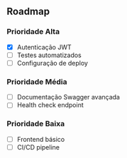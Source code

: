 ## Roadmap

### Prioridade Alta

- [x] Autenticação JWT
- [ ] Testes automatizados
- [ ] Configuração de deploy

### Prioridade Média

- [ ] Documentação Swagger avançada
- [ ] Health check endpoint

### Prioridade Baixa

- [ ] Frontend básico
- [ ] CI/CD pipeline
